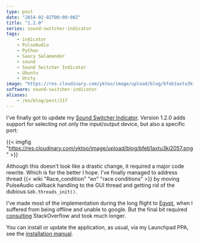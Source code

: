 ```yaml
---
type: post
date: "2014-02-02T00:00:00Z"
title: "1.2.0"
series: sound-switcher-indicator
tags:
    - indicator
    - PulseAudio
    - Python
    - Saucy Salamander
    - sound
    - Sound Switcher Indicator
    - Ubuntu
    - Unity
image: "https://res.cloudinary.com/yktoo/image/upload/blog/bfeb1axtu3ki2057.png"
software: sound-switcher-indicator
aliases:
    - /en/blog/post/217
---
```


I've finally got to update my [Sound Switcher Indicator](/software/sound-switcher-indicator). Version 1.2.0 adds support for selecting not only the input/output device, but also a specific port:

{{< imgfig "https://res.cloudinary.com/yktoo/image/upload/blog/bfeb1axtu3ki2057.png" >}}

<!--more-->

Although this doesn't look like a drastic change, it required a major code rewrite. Which is for the better I hope. I've finally managed to address thread {{< wiki "Race_condition" "en" "race conditions" >}} by moving PulseAudio callback handling to the GUI thread and getting rid of the dubious `Gdk.threads_init()`.

I've made most of the implementation during the long flight to [Egypt](0209), when I suffered from being offline and unable to google. But the final bit required [consulting](http://stackoverflow.com/questions/20844540/handle-a-signal-in-another-thread-in-python) StackOverflow and took much longer.

You can install or update the application, as usual, via my Launchpad PPA, see the [installation manual](/software/sound-switcher-indicator).
